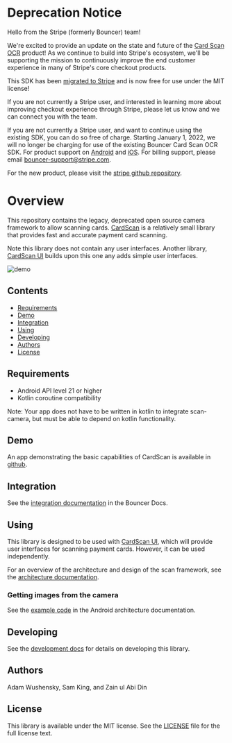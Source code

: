 # Deprecation Notice
Hello from the Stripe (formerly Bouncer) team!

We're excited to provide an update on the state and future of the [Card Scan OCR](https://github.com/stripe/stripe-android/tree/master/stripecardscan) product! As we continue to build into Stripe's ecosystem, we'll be supporting the mission to continuously improve the end customer experience in many of Stripe's core checkout products.

This SDK has been [migrated to Stripe](https://github.com/stripe/stripe-android/tree/master/stripecardscan) and is now free for use under the MIT license!

If you are not currently a Stripe user, and interested in learning more about improving checkout experience through Stripe, please let us know and we can connect you with the team.

If you are not currently a Stripe user, and want to continue using the existing SDK, you can do so free of charge. Starting January 1, 2022, we will no longer be charging for use of the existing Bouncer Card Scan OCR SDK. For product support on [Android](https://github.com/stripe/stripe-android/issues) and [iOS](https://github.com/stripe/stripe-ios/issues). For billing support, please email [bouncer-support@stripe.com](mailto:bouncer-support@stripe.com).

For the new product, please visit the [stripe github repository](https://github.com/stripe/stripe-android/tree/master/stripecardscan).

# Overview
This repository contains the legacy, deprecated open source camera framework to allow scanning cards. [CardScan](https://cardscan.io/) is a relatively small library that provides fast and accurate payment card scanning.

Note this library does not contain any user interfaces. Another library, [CardScan UI](https://github.com/getbouncer/cardscan-ui-android) builds upon this one any adds simple user interfaces. 

![demo](../docs/images/demo.gif)

## Contents
* [Requirements](#requirements)
* [Demo](#demo)
* [Integration](#integration)
* [Using](#using)
* [Developing](#developing)
* [Authors](#authors)
* [License](#license)

## Requirements
* Android API level 21 or higher
* Kotlin coroutine compatibility

Note: Your app does not have to be written in kotlin to integrate scan-camera, but must be able to depend on kotlin functionality.

## Demo
An app demonstrating the basic capabilities of CardScan is available in [github](https://github.com/getbouncer/cardscan-demo-android).

## Integration
See the [integration documentation](https://docs.getbouncer.com/card-scan/android-integration-guide/android-development-guide) in the Bouncer Docs.

## Using
This library is designed to be used with [CardScan UI](https://github.com/getbouncer/cardscan-ui-android), which will provide user interfaces for scanning payment cards. However, it can be used independently.

For an overview of the architecture and design of the scan framework, see the [architecture documentation](https://docs.getbouncer.com/card-scan/android-integration-guide/android-architecture-overview).

### Getting images from the camera
See the [example code](https://docs.getbouncer.com/card-scan/android-integration-guide/android-architecture-overview#example) in the Android architecture documentation.

## Developing
See the [development docs](https://docs.getbouncer.com/card-scan/android-integration-guide/android-development-guide) for details on developing this library.

## Authors
Adam Wushensky, Sam King, and Zain ul Abi Din

## License
This library is available under the MIT license. See the [LICENSE](../LICENSE) file for the full license text.
